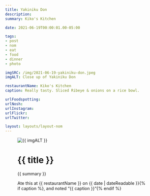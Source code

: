 ```yaml
---
title: Yakiniku Don
description: 
summary: Kiko's Kitchen

date: 2021-06-19T00:00:01.00-05:00

tags:
- post
- nom
- eat
- food
- dinner
- photo

imgSRC: /img/2021-06-19-yakiniku-don.jpeg
imgALT: Close up of Yakiniku Don

restaurantName: Kiko's Kitchen
caption: Really tasty. Sliced Ribeye & onions on a rice bowl.

urlFoodspotting: 
urlNosh: 
urlInstagram: 
urlFlickr:
urlTwitter: 

layout: layouts/layout-nom
---
```

<figure class="nom">
	<img class="u-photo img-border" src="{{ imgSRC }}" alt="{{ imgALT }}">
	<figcaption>
		<h1 class="title p-name">{{ title }}</h1>
		<p class="summary">{{ summary }}</p>
		<p>Ate this at {{ restaurantName }} on <time class="dt-published" datetime="{{ date | dateIso }}">{{ date | dateReadable }}</time>{% if caption %}, and noted <q class="">{{ caption }}</q>{% endif %}
	</figcaption>
</figure>
